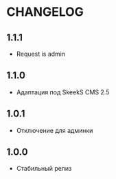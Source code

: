 CHANGELOG
==============

1.1.1
-----------------
  * Request is admin

1.1.0
-----------------
  * Адаптация под SkeekS CMS 2.5

1.0.1
-----------------
  * Отключение для админки

1.0.0
-----------------
  * Стабильный релиз
